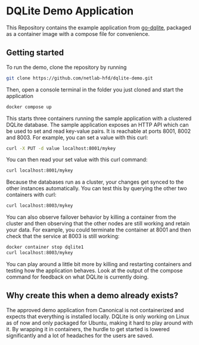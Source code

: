 # DQLite Demo Application
This Repository contains the example application from [go-dqlite](https://github.com/canonical/go-dqlite), packaged
as a container image with a compose file for convenience.

## Getting started
To run the demo, clone the repository by running 
```bash
git clone https://github.com/netlab-hfd/dqlite-demo.git
```

Then, open a console terminal in the folder you just cloned and start the application

```bash
docker compose up
```

This starts three containers running the sample application with a clustered DQLite database. The sample application 
exposes an HTTP API which can be used to set and read key-value pairs. It is reachable at ports 8001, 8002 and 8003.
For example, you can set a value with this curl:

```bash
curl -X PUT -d value localhost:8001/mykey
```

You can then read your set value with this curl command:
```bash
curl localhost:8001/mykey
```

Because the databases run as a cluster, your changes get synced to the other instances automatically. You can test this
by querying the other two containers with curl:

```bash
curl localhost:8003/mykey
```

You can also observe failover behavior by killing a container from the cluster and then observing that the other nodes
are still working and retain your data. For example, you could terminate the container at 8001 and then check that the 
service at 8003 is still working:

```bash
docker container stop dqlite1
curl localhost:8003/mykey
```

You can play around a little bit more by killing and restarting containers and testing how the application behaves.
Look at the output of the compose command for feedback on what DQLite is currently doing.

## Why create this when a demo already exists?
The approved demo application from Canonical is not containerized and expects that everything is installed locally.
DQLite is only working on Linux as of now and only packaged for Ubuntu, making it hard to play around with it. By
wrapping it in containers, the hurdle to get started is lowered significantly and a lot of headaches for the users are 
saved.